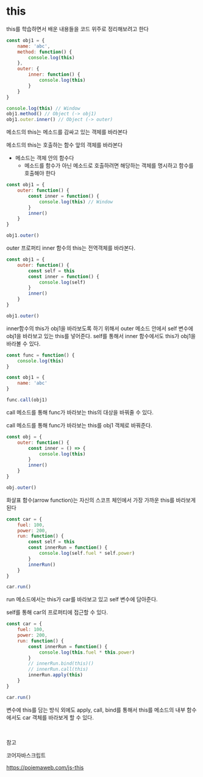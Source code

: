 # this

this를 학습하면서 배운 내용들을 코드 위주로 정리해보려고 한다

```javascript
const obj1 = {
    name: 'abc',
    method: function() {
        console.log(this)
    },
    outer: {
        inner: function() {
            console.log(this)
        }
    }
}

console.log(this) // Window
obj1.method() // Object (-> obj1)
obj1.outer.inner() // Object (-> outer)
```

메소드의 this는 메소드를 감싸고 있는 객체를 바라본다

메소드의 this는 호출하는 함수 앞의 객체를 바라본다

- 메소드는 객체 안의 함수다
  - 메소드를 함수가 아닌 메소드로 호출하려면 해당하는 객체를 명시하고 함수를 호출해야 한다



```javascript
const obj1 = {
    outer: function() {
        const inner = function() {
            console.log(this) // Window
        }
        inner()
    }
}

obj1.outer()
```

outer 프로퍼티 inner 함수의 this는 전역객체를 바라본다.



```javascript
const obj1 = {
    outer: function() {
        const self = this
        const inner = function() {
            console.log(self)
        }
        inner()
    }
}

obj1.outer()
```

inner함수의 this가 obj1을 바라보도록 하기 위해서 outer 메소드 안에서 self 변수에 obj1을 바라보고 있는 this를 넣어준다. self를 통해서 inner 함수에서도 this가 obj1을 바라볼 수 있다.



```javascript
const func = function() {
    console.log(this)
}

const obj1 = {
    name: 'abc'
}

func.call(obj1)
```

call 메소드를 통해 func가 바라보는 this의 대상을 바꿔줄 수 있다.

call 메소드를 통해 func가 바라보는 this를 obj1 객체로 바꿔준다.



```javascript
const obj = {
    outer: function() {
        const inner = () => {
            console.log(this)
        }
        inner()
    }
}

obj.outer()
```

화살표 함수(arrow function)는 자신의 스코프 체인에서 가장 가까운 this를 바라보게 된다



```javascript
const car = {
    fuel: 100,
    power: 200,
    run: function() {
        const self = this
        const innerRun = function() {
            console.log(self.fuel * self.power)
        }
        innerRun()
    }
}

car.run()
```

run 메소드에서는 this가 car를 바라보고 있고 self 변수에 담아준다.

self를 통해 car의 프로퍼티에 접근할 수 있다.



```javascript
const car = {
    fuel: 100,
    power: 200,
    run: function() {
        const innerRun = function() {
            console.log(this.fuel * this.power)
        }
        // innerRun.bind(this)()
        // innerRun.call(this)
        innerRun.apply(this)
    }
}

car.run()
```

변수에 this를 담는 방식 외에도 apply, call, bind를 통해서 this를 메소드의 내부 함수에서도 car 객체를 바라보게 할 수 있다.

<br>

참고

코어자바스크립트

https://poiemaweb.com/js-this
